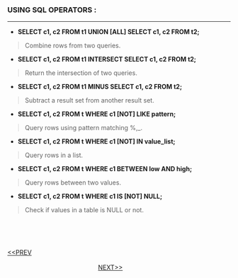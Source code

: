 ### USING SQL OPERATORS :
---
- **SELECT c1, c2 FROM t1 UNION [ALL] SELECT c1, c2 FROM t2;**
> Combine rows from two queries.
- **SELECT c1, c2 FROM t1 INTERSECT SELECT c1, c2 FROM t2;**
> Return the intersection of two queries.
- **SELECT  c1, c2 FROM t1 MINUS SELECT c1, c2 FROM t2;**
> Subtract a result set from another result set.
- **SELECT  c1, c2 FROM t WHERE c1 [NOT] LIKE pattern;**
> Query rows using pattern matching %,_.
- **SELECT  c1, c2 FROM t WHERE c1 [NOT] IN value_list;**
> Query rows in a list.
- **SELECT c1, c2 FROM t WHERE c1 BETWEEN low AND high;**
> Query rows between two values.
- **SELECT c1, c2 FROM t WHERE c1 IS [NOT] NULL;**
> Check if values in a table is NULL or not.

<br/><br/><br/>

[<<PREV](https://indeshan.github.io/SQL-Cheat-Sheet/QueryingFromMultipleTables) &nbsp;&nbsp;&nbsp;&nbsp;&nbsp;&nbsp;&nbsp;&nbsp;&nbsp;&nbsp;&nbsp;&nbsp;&nbsp;&nbsp;&nbsp;&nbsp;&nbsp;&nbsp;&nbsp;&nbsp;&nbsp;&nbsp;&nbsp;&nbsp;&nbsp;&nbsp;&nbsp;&nbsp;&nbsp;&nbsp;&nbsp;&nbsp;&nbsp;&nbsp;&nbsp;&nbsp;&nbsp;&nbsp;&nbsp;&nbsp;&nbsp;&nbsp;&nbsp;&nbsp;&nbsp;&nbsp;&nbsp;&nbsp;&nbsp;&nbsp;&nbsp;&nbsp;&nbsp;&nbsp;&nbsp;&nbsp;&nbsp;&nbsp;&nbsp;&nbsp;&nbsp;&nbsp;&nbsp;&nbsp;&nbsp;&nbsp;&nbsp;&nbsp;&nbsp;&nbsp;&nbsp;&nbsp;&nbsp;&nbsp;&nbsp;&nbsp;&nbsp;&nbsp;&nbsp;&nbsp;&nbsp;&nbsp;&nbsp;&nbsp;&nbsp;&nbsp;&nbsp;&nbsp;&nbsp;&nbsp;&nbsp;&nbsp;&nbsp;&nbsp;&nbsp;&nbsp;&nbsp;&nbsp;&nbsp;&nbsp;&nbsp;&nbsp;&nbsp;&nbsp;&nbsp;&nbsp;&nbsp;&nbsp;&nbsp;&nbsp;&nbsp;&nbsp;&nbsp;&nbsp;&nbsp;&nbsp;&nbsp;&nbsp;&nbsp;&nbsp;&nbsp;&nbsp;&nbsp;&nbsp;&nbsp;&nbsp;&nbsp;&nbsp;&nbsp;&nbsp;&nbsp;&nbsp;&nbsp;&nbsp;&nbsp;&nbsp;&nbsp;&nbsp;&nbsp;&nbsp;&nbsp;&nbsp;&nbsp;&nbsp;&nbsp;&nbsp;&nbsp;&nbsp;&nbsp;&nbsp;&nbsp;&nbsp;&nbsp;&nbsp;&nbsp;&nbsp;&nbsp;&nbsp;&nbsp;&nbsp;&nbsp;&nbsp;&nbsp;&nbsp;&nbsp;&nbsp;&nbsp;&nbsp;&nbsp;&nbsp;&nbsp;&nbsp;&nbsp;&nbsp;&nbsp;&nbsp;&nbsp;&nbsp;&nbsp;&nbsp;[NEXT>>](https://indeshan.github.io/SQL-Cheat-Sheet/ManagingTables)
